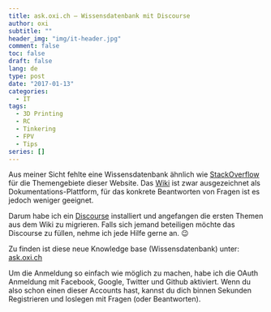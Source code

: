 ```yaml
---
title: ask.oxi.ch – Wissensdatenbank mit Discourse
author: oxi
subtitle: ""
header_img: "img/it-header.jpg"
comment: false
toc: false
draft: false
lang: de
type: post
date: "2017-01-13"
categories:
  - IT
tags:
  - 3D Printing
  - RC
  - Tinkering
  - FPV
  - Tips
series: []
---
```

Aus meiner Sicht fehlte eine Wissensdatenbank ähnlich wie [StackOverflow](http://stackoverflow.com/) für die Themengebiete dieser Website. Das [Wiki](https://rc.oxi.ch) ist zwar ausgezeichnet als Dokumentations-Plattform, für das konkrete Beantworten von Fragen ist es jedoch weniger geeignet.

Darum habe ich ein [Discourse](http://www.discourse.org/) installiert und angefangen die ersten Themen aus dem Wiki zu migrieren. Falls sich jemand beteiligen möchte das Discourse zu füllen, nehme ich jede Hilfe gerne an. 😉

Zu finden ist diese neue Knowledge base (Wissensdatenbank) unter: [ask.oxi.ch](https://ask.oxi.ch)

Um die Anmeldung so einfach wie möglich zu machen, habe ich die OAuth Anmeldung mit Facebook, Google, Twitter und Github aktiviert. Wenn du also schon einen dieser Accounts hast, kannst du dich binnen Sekunden Registrieren und loslegen mit Fragen (oder Beantworten).
